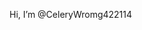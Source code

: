 Hi, I’m @CeleryWromg422114


<!---
CeleryWromg422114/CeleryWromg422114 is a ✨ special ✨ repository because its `README.md` (this file) appears on your GitHub profile.
You can click the Preview link to take a look at your changes.
--->
